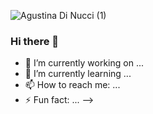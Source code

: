 
![Agustina Di Nucci (1)](https://user-images.githubusercontent.com/105603671/195040469-2e006896-9c6c-4def-9d9a-70a060c42838.gif)
### Hi there 👋





- 🔭 I’m currently working on ...
- 🌱 I’m currently learning ...
- 📫 How to reach me: ...
- ⚡ Fun fact: ...
-->
